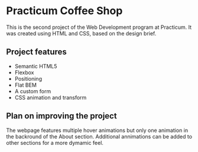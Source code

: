 # Practicum Coffee Shop

This is the second project of the Web Development program at Practicum. It was created using HTML and CSS, based on the design brief.

## Project features

- Semantic HTML5
- Flexbox
- Positioning
- Flat BEM
- A custom form
- CSS animation and transform

## Plan on improving the project

The webpage features multiple hover animations but only one animation in the backround of the About section. Additional annimations can be added to other sections for a more dymamic feel.
